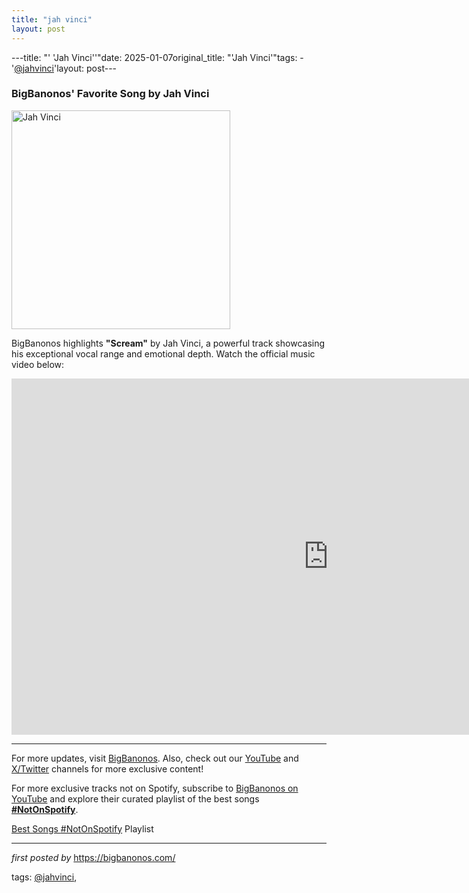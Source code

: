 ```yaml
---
title: "jah vinci"
layout: post
---
```

---title: "' 'Jah Vinci''"date: 2025-01-07original_title: "'Jah Vinci'"tags:  - '[@jahvinci](/tags/jahvinci/)'layout: post---<h3>BigBanonos' Favorite Song by Jah Vinci</h3> <div class="separator" > <a href="https://mariajackson27magazine.com/wp-content/uploads/2024/02/jah-vinci.jpg"> <img alt="Jah Vinci" border="0" height="350" src="https://mariajackson27magazine.com/wp-content/uploads/2024/02/jah-vinci.jpg" /> </a></div> <p>BigBanonos highlights <strong>"Scream"</strong> by Jah Vinci, a powerful track showcasing his exceptional vocal range and emotional depth. Watch the official music video below:</p> <iframe width="1013" height="570" src="https://www.youtube.com/embed/XiZ8gCNZpPw" title="Jah Vinci - Scream (Official Video)" frameborder="0" allow="accelerometer; autoplay; clipboard-write; encrypted-media; gyroscope; picture-in-picture; web-share" referrerpolicy="strict-origin-when-cross-origin" allowfullscreen></iframe> <hr /><p>For more updates, visit <a href="https://bigbanonos.com/" rel="noopener" target="_new">BigBanonos</a>. Also, check out our <a href="https://www.youtube.com/[@BigBanonos](/tags/BigBanonos/)" rel="noopener" target="_new">YouTube</a> and <a href="https://x.com/bigbanonos" rel="noopener" target="_new">X/Twitter</a> channels for more exclusive content!</p><!--Subscribe and Playlist Links--><div>    <p>For more exclusive tracks not on Spotify, subscribe to <a href="https://www.youtube.com/[@BigBanonos](/tags/BigBanonos/)" target="_blank">BigBanonos on YouTube</a> and explore their curated playlist of the best songs <strong>[#NotOnSpotify](/tags/NotOnSpotify/)</strong>.</p>    <p><a href="https://www.youtube.com/playlist?list=PLtuNtuTatqI0kFahUCbtbfenC_ET5O_tr" target="_blank">Best Songs [#NotOnSpotify](/tags/NotOnSpotify/) Playlist<br /></a></p></div><hr /><p><em>first posted by</em> <a href="https://bigbanonos.com/" rel="noopener" target="_new">https://bigbanonos.com/</a></p><p>tags: [@jahvinci](/tags/jahvinci/),</p>
